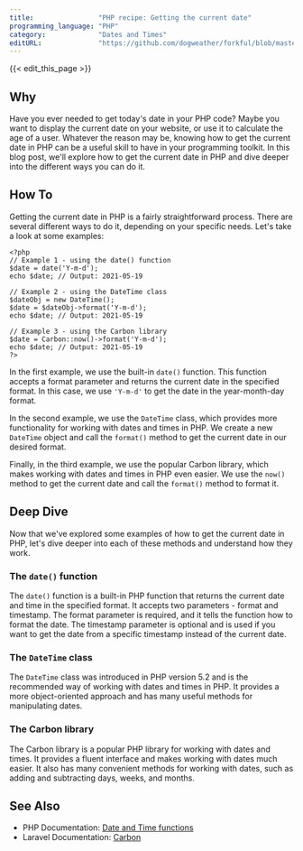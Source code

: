 ```yaml
---
title:                "PHP recipe: Getting the current date"
programming_language: "PHP"
category:             "Dates and Times"
editURL:              "https://github.com/dogweather/forkful/blob/master/content/en/php/getting-the-current-date.md"
---
```


{{< edit_this_page >}}

## Why 

Have you ever needed to get today's date in your PHP code? Maybe you want to display the current date on your website, or use it to calculate the age of a user. Whatever the reason may be, knowing how to get the current date in PHP can be a useful skill to have in your programming toolkit. In this blog post, we'll explore how to get the current date in PHP and dive deeper into the different ways you can do it. 

## How To 

Getting the current date in PHP is a fairly straightforward process. There are several different ways to do it, depending on your specific needs. Let's take a look at some examples: 

```
<?php 
// Example 1 - using the date() function 
$date = date('Y-m-d'); 
echo $date; // Output: 2021-05-19 

// Example 2 - using the DateTime class 
$dateObj = new DateTime(); 
$date = $dateObj->format('Y-m-d'); 
echo $date; // Output: 2021-05-19 

// Example 3 - using the Carbon library 
$date = Carbon::now()->format('Y-m-d'); 
echo $date; // Output: 2021-05-19 
?> 
```

In the first example, we use the built-in `date()` function. This function accepts a format parameter and returns the current date in the specified format. In this case, we use `'Y-m-d'` to get the date in the year-month-day format. 

In the second example, we use the `DateTime` class, which provides more functionality for working with dates and times in PHP. We create a new `DateTime` object and call the `format()` method to get the current date in our desired format. 

Finally, in the third example, we use the popular Carbon library, which makes working with dates and times in PHP even easier. We use the `now()` method to get the current date and call the `format()` method to format it. 

## Deep Dive 

Now that we've explored some examples of how to get the current date in PHP, let's dive deeper into each of these methods and understand how they work. 

### The `date()` function 

The `date()` function is a built-in PHP function that returns the current date and time in the specified format. It accepts two parameters - format and timestamp. The format parameter is required, and it tells the function how to format the date. The timestamp parameter is optional and is used if you want to get the date from a specific timestamp instead of the current date. 

### The `DateTime` class 

The `DateTime` class was introduced in PHP version 5.2 and is the recommended way of working with dates and times in PHP. It provides a more object-oriented approach and has many useful methods for manipulating dates. 

### The Carbon library 

The Carbon library is a popular PHP library for working with dates and times. It provides a fluent interface and makes working with dates much easier. It also has many convenient methods for working with dates, such as adding and subtracting days, weeks, and months. 

## See Also 

- PHP Documentation: [Date and Time functions](https://www.php.net/manual/en/datetime.format.php)
- Laravel Documentation: [Carbon](https://laravel.com/docs/8.x/eloquent)